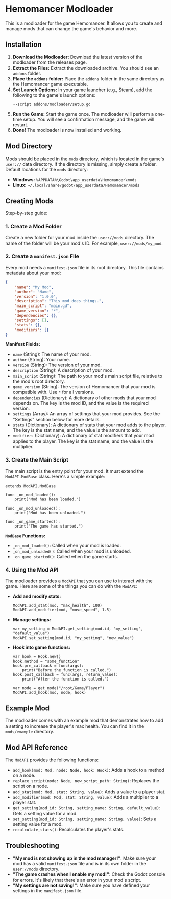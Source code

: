 # Hemomancer Modloader

This is a modloader for the game Hemomancer. It allows you to create and manage mods that can change the game's behavior and more.

## Installation

1.  **Download the Modloader:** Download the latest version of the modloader from the releases page.
2.  **Extract the Files:** Extract the downloaded archive. You should see an `addons` folder.
3.  **Place the `addons` folder:** Place the `addons` folder in the same directory as the Hemomancer game executable.
4.  **Set Launch Options:** In your game launcher (e.g., Steam), add the following to the game's launch options:
    ```
    --script addons/modloader/setup.gd
    ```
5.  **Run the Game:** Start the game once. The modloader will perform a one-time setup. You will see a confirmation message, and the game will restart.
6.  **Done!** The modloader is now installed and working.

## Mod Directory

Mods should be placed in the `mods` directory, which is located in the game's `user://` data directory. If the directory is missing, simply create a folder.
Default locations for the `mods` directory:

*   **Windows:** `%APPDATA%\Godot\app_userdata\Hemomancer\mods`
*   **Linux:** `~/.local/share/godot/app_userdata/Hemomancer/mods`

## Creating Mods

Step-by-step guide:

### 1. Create a Mod Folder

Create a new folder for your mod inside the `user://mods` directory. The name of the folder will be your mod's ID. For example, `user://mods/my_mod`.

### 2. Create a `manifest.json` File

Every mod needs a `manifest.json` file in its root directory. This file contains metadata about your mod:

```json
{
    "name": "My Mod",
    "author": "Name",
    "version": "1.0.0",
    "description": "This mod does things.",
    "main_script": "main.gd",
    "game_version": "*",
    "dependencies": {},
    "settings": [],
    "stats": {},
    "modifiers": {}
}
```

**Manifest Fields:**

*   `name` (String): The name of your mod.
*   `author` (String): Your name.
*   `version` (String): The version of your mod.
*   `description` (String): A description of your mod.
*   `main_script` (String): The path to your mod's main script file, relative to the mod's root directory.
*   `game_version` (String): The version of Hemomancer that your mod is compatible with. Use `*` for all versions.
*   `dependencies` (Dictionary): A dictionary of other mods that your mod depends on. The key is the mod ID, and the value is the required version.
*   `settings` (Array): An array of settings that your mod provides. See the "Settings" section below for more details.
*   `stats` (Dictionary): A dictionary of stats that your mod adds to the player. The key is the stat name, and the value is the amount to add.
*   `modifiers` (Dictionary): A dictionary of stat modifiers that your mod applies to the player. The key is the stat name, and the value is the multiplier.

### 3. Create the Main Script

The main script is the entry point for your mod. It must extend the `ModAPI.ModBase` class. Here's a simple example:

```gdscript
extends ModAPI.ModBase

func _on_mod_loaded():
    print("Mod has been loaded.")

func _on_mod_unloaded():
    print("Mod has been unloaded.")

func _on_game_started():
    print("The game has started.")
```

**`ModBase` Functions:**

*   `_on_mod_loaded()`: Called when your mod is loaded.
*   `_on_mod_unloaded()`: Called when your mod is unloaded.
*   `_on_game_started()`: Called when the game starts.

### 4. Using the Mod API

The modloader provides a `ModAPI` that you can use to interact with the game. Here are some of the things you can do with the `ModAPI`:

*   **Add and modify stats:**
    ```gdscript
    ModAPI.add_stat(mod, "max_health", 100)
    ModAPI.add_modifier(mod, "move_speed", 1.5)
    ```
*   **Manage settings:**
    ```gdscript
    var my_setting = ModAPI.get_setting(mod.id, "my_setting", "default_value")
    ModAPI.set_setting(mod.id, "my_setting", "new_value")
    ```
*   **Hook into game functions:**
    ```gdscript
    var hook = Hook.new()
    hook.method = "some_function"
    hook.pre_callback = func(args):
        print("Before the function is called.")
    hook.post_callback = func(args, return_value):
        print("After the function is called.")
    
    var node = get_node("/root/Game/Player")
    ModAPI.add_hook(mod, node, hook)
    ```

## Example Mod

The modloader comes with an example mod that demonstrates how to add a setting to increase the player's max health. You can find it in the `mods/example` directory.

## Mod API Reference

The `ModAPI` provides the following functions:

*   `add_hook(mod: Mod, node: Node, hook: Hook)`: Adds a hook to a method on a node.
*   `replace_script(node: Node, new_script_path: String)`: Replaces the script on a node.
*   `add_stat(mod: Mod, stat: String, value)`: Adds a value to a player stat.
*   `add_modifier(mod: Mod, stat: String, value)`: Adds a multiplier to a player stat.
*   `get_setting(mod_id: String, setting_name: String, default_value)`: Gets a setting value for a mod.
*   `set_setting(mod_id: String, setting_name: String, value)`: Sets a setting value for a mod.
*   `recalculate_stats()`: Recalculates the player's stats.

## Troubleshooting

*   **"My mod is not showing up in the mod manager!"**: Make sure your mod has a valid `manifest.json` file and is in its own folder in the `user://mods` directory.
*   **"The game crashes when I enable my mod!"**: Check the Godot console for errors. It's likely that there's an error in your mod's script.
*   **"My settings are not saving!"**: Make sure you have defined your settings in the `manifest.json` file.
